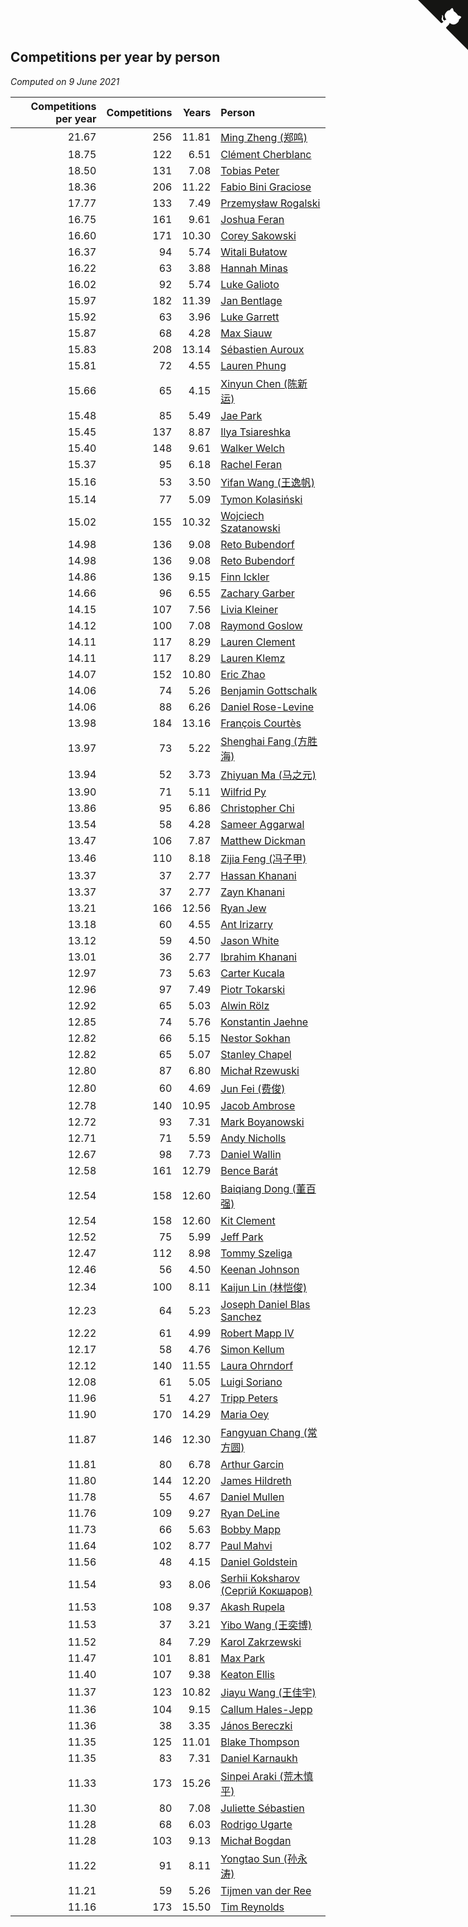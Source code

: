 ## Competitions per year by person

*Computed on  9 June 2021*

| Competitions per year | Competitions | Years | Person |
| ---: | ---: | ---: | :--- |
| 21.67 | 256 | 11.81 | [Ming Zheng (郑鸣)](https://www.worldcubeassociation.org/persons/2009ZHEN11) |
| 18.75 | 122 | 6.51 | [Clément Cherblanc](https://www.worldcubeassociation.org/persons/2014CHER05) |
| 18.50 | 131 | 7.08 | [Tobias Peter](https://www.worldcubeassociation.org/persons/2014PETE03) |
| 18.36 | 206 | 11.22 | [Fabio Bini Graciose](https://www.worldcubeassociation.org/persons/2010GRAC02) |
| 17.77 | 133 | 7.49 | [Przemysław Rogalski](https://www.worldcubeassociation.org/persons/2013ROGA02) |
| 16.75 | 161 | 9.61 | [Joshua Feran](https://www.worldcubeassociation.org/persons/2011FERA01) |
| 16.60 | 171 | 10.30 | [Corey Sakowski](https://www.worldcubeassociation.org/persons/2011SAKO01) |
| 16.37 | 94 | 5.74 | [Witali Bułatow](https://www.worldcubeassociation.org/persons/2015BUAT01) |
| 16.22 | 63 | 3.88 | [Hannah Minas](https://www.worldcubeassociation.org/persons/2017MINA04) |
| 16.02 | 92 | 5.74 | [Luke Galioto](https://www.worldcubeassociation.org/persons/2015GALI02) |
| 15.97 | 182 | 11.39 | [Jan Bentlage](https://www.worldcubeassociation.org/persons/2010BENT01) |
| 15.92 | 63 | 3.96 | [Luke Garrett](https://www.worldcubeassociation.org/persons/2017GARR05) |
| 15.87 | 68 | 4.28 | [Max Siauw](https://www.worldcubeassociation.org/persons/2017SIAU02) |
| 15.83 | 208 | 13.14 | [Sébastien Auroux](https://www.worldcubeassociation.org/persons/2008AURO01) |
| 15.81 | 72 | 4.55 | [Lauren Phung](https://www.worldcubeassociation.org/persons/2016PHUN02) |
| 15.66 | 65 | 4.15 | [Xinyun Chen (陈新运)](https://www.worldcubeassociation.org/persons/2017CHEN36) |
| 15.48 | 85 | 5.49 | [Jae Park](https://www.worldcubeassociation.org/persons/2015PARK24) |
| 15.45 | 137 | 8.87 | [Ilya Tsiareshka](https://www.worldcubeassociation.org/persons/2012TERE01) |
| 15.40 | 148 | 9.61 | [Walker Welch](https://www.worldcubeassociation.org/persons/2011WELC01) |
| 15.37 | 95 | 6.18 | [Rachel Feran](https://www.worldcubeassociation.org/persons/2015FERA01) |
| 15.16 | 53 | 3.50 | [Yifan Wang (王逸帆)](https://www.worldcubeassociation.org/persons/2017WANY29) |
| 15.14 | 77 | 5.09 | [Tymon Kolasiński](https://www.worldcubeassociation.org/persons/2016KOLA02) |
| 15.02 | 155 | 10.32 | [Wojciech Szatanowski](https://www.worldcubeassociation.org/persons/2011SZAT01) |
| 14.98 | 136 | 9.08 | [Reto Bubendorf](https://www.worldcubeassociation.org/persons/2012BUBE01) |
| 14.98 | 136 | 9.08 | [Reto Bubendorf](https://www.worldcubeassociation.org/persons/2012BUBE01) |
| 14.86 | 136 | 9.15 | [Finn Ickler](https://www.worldcubeassociation.org/persons/2012ICKL01) |
| 14.66 | 96 | 6.55 | [Zachary Garber](https://www.worldcubeassociation.org/persons/2014GARB01) |
| 14.15 | 107 | 7.56 | [Livia Kleiner](https://www.worldcubeassociation.org/persons/2013KLEI03) |
| 14.12 | 100 | 7.08 | [Raymond Goslow](https://www.worldcubeassociation.org/persons/2014GOSL01) |
| 14.11 | 117 | 8.29 | [Lauren Clement](https://www.worldcubeassociation.org/persons/2013KLEM01) |
| 14.11 | 117 | 8.29 | [Lauren Klemz](https://www.worldcubeassociation.org/persons/2013KLEM01) |
| 14.07 | 152 | 10.80 | [Eric Zhao](https://www.worldcubeassociation.org/persons/2010ZHAO19) |
| 14.06 | 74 | 5.26 | [Benjamin Gottschalk](https://www.worldcubeassociation.org/persons/2016GOTT01) |
| 14.06 | 88 | 6.26 | [Daniel Rose-Levine](https://www.worldcubeassociation.org/persons/2015ROSE01) |
| 13.98 | 184 | 13.16 | [François Courtès](https://www.worldcubeassociation.org/persons/2008COUR01) |
| 13.97 | 73 | 5.22 | [Shenghai Fang (方胜海)](https://www.worldcubeassociation.org/persons/2016FANG01) |
| 13.94 | 52 | 3.73 | [Zhiyuan Ma (马之元)](https://www.worldcubeassociation.org/persons/2017MAZH04) |
| 13.90 | 71 | 5.11 | [Wilfrid Py](https://www.worldcubeassociation.org/persons/2016PYWI01) |
| 13.86 | 95 | 6.86 | [Christopher Chi](https://www.worldcubeassociation.org/persons/2014CHIC01) |
| 13.54 | 58 | 4.28 | [Sameer Aggarwal](https://www.worldcubeassociation.org/persons/2017AGGA01) |
| 13.47 | 106 | 7.87 | [Matthew Dickman](https://www.worldcubeassociation.org/persons/2013DICK01) |
| 13.46 | 110 | 8.18 | [Zijia Feng (冯子甲)](https://www.worldcubeassociation.org/persons/2013FENG02) |
| 13.37 | 37 | 2.77 | [Hassan Khanani](https://www.worldcubeassociation.org/persons/2018KHAN26) |
| 13.37 | 37 | 2.77 | [Zayn Khanani](https://www.worldcubeassociation.org/persons/2018KHAN28) |
| 13.21 | 166 | 12.56 | [Ryan Jew](https://www.worldcubeassociation.org/persons/2008JEWR01) |
| 13.18 | 60 | 4.55 | [Ant Irizarry](https://www.worldcubeassociation.org/persons/2016IRIZ02) |
| 13.12 | 59 | 4.50 | [Jason White](https://www.worldcubeassociation.org/persons/2016WHIT16) |
| 13.01 | 36 | 2.77 | [Ibrahim Khanani](https://www.worldcubeassociation.org/persons/2018KHAN27) |
| 12.97 | 73 | 5.63 | [Carter Kucala](https://www.worldcubeassociation.org/persons/2015KUCA01) |
| 12.96 | 97 | 7.49 | [Piotr Tokarski](https://www.worldcubeassociation.org/persons/2013TOKA01) |
| 12.92 | 65 | 5.03 | [Alwin Rölz](https://www.worldcubeassociation.org/persons/2016ROLZ01) |
| 12.85 | 74 | 5.76 | [Konstantin Jaehne](https://www.worldcubeassociation.org/persons/2015JAEH01) |
| 12.82 | 66 | 5.15 | [Nestor Sokhan](https://www.worldcubeassociation.org/persons/2016SOKH01) |
| 12.82 | 65 | 5.07 | [Stanley Chapel](https://www.worldcubeassociation.org/persons/2016CHAP04) |
| 12.80 | 87 | 6.80 | [Michał Rzewuski](https://www.worldcubeassociation.org/persons/2014RZEW01) |
| 12.80 | 60 | 4.69 | [Jun Fei (费俊)](https://www.worldcubeassociation.org/persons/2016FEIJ02) |
| 12.78 | 140 | 10.95 | [Jacob Ambrose](https://www.worldcubeassociation.org/persons/2010AMBR01) |
| 12.72 | 93 | 7.31 | [Mark Boyanowski](https://www.worldcubeassociation.org/persons/2014BOYA01) |
| 12.71 | 71 | 5.59 | [Andy Nicholls](https://www.worldcubeassociation.org/persons/2015NICH04) |
| 12.67 | 98 | 7.73 | [Daniel Wallin](https://www.worldcubeassociation.org/persons/2013WALL03) |
| 12.58 | 161 | 12.79 | [Bence Barát](https://www.worldcubeassociation.org/persons/2008BARA01) |
| 12.54 | 158 | 12.60 | [Baiqiang Dong (董百强)](https://www.worldcubeassociation.org/persons/2008DONG06) |
| 12.54 | 158 | 12.60 | [Kit Clement](https://www.worldcubeassociation.org/persons/2008CLEM01) |
| 12.52 | 75 | 5.99 | [Jeff Park](https://www.worldcubeassociation.org/persons/2015PARK08) |
| 12.47 | 112 | 8.98 | [Tommy Szeliga](https://www.worldcubeassociation.org/persons/2012SZEL01) |
| 12.46 | 56 | 4.50 | [Keenan Johnson](https://www.worldcubeassociation.org/persons/2016JOHN30) |
| 12.34 | 100 | 8.11 | [Kaijun Lin (林恺俊)](https://www.worldcubeassociation.org/persons/2013LINK01) |
| 12.23 | 64 | 5.23 | [Joseph Daniel Blas Sanchez](https://www.worldcubeassociation.org/persons/2016SANC08) |
| 12.22 | 61 | 4.99 | [Robert Mapp IV](https://www.worldcubeassociation.org/persons/2016IVRO01) |
| 12.17 | 58 | 4.76 | [Simon Kellum](https://www.worldcubeassociation.org/persons/2016KELL12) |
| 12.12 | 140 | 11.55 | [Laura Ohrndorf](https://www.worldcubeassociation.org/persons/2009OHRN01) |
| 12.08 | 61 | 5.05 | [Luigi Soriano](https://www.worldcubeassociation.org/persons/2016SORI04) |
| 11.96 | 51 | 4.27 | [Tripp Peters](https://www.worldcubeassociation.org/persons/2017PETE04) |
| 11.90 | 170 | 14.29 | [Maria Oey](https://www.worldcubeassociation.org/persons/2007OEYM01) |
| 11.87 | 146 | 12.30 | [Fangyuan Chang (常方圆)](https://www.worldcubeassociation.org/persons/2009CHAN04) |
| 11.81 | 80 | 6.78 | [Arthur Garcin](https://www.worldcubeassociation.org/persons/2014GARC27) |
| 11.80 | 144 | 12.20 | [James Hildreth](https://www.worldcubeassociation.org/persons/2009HILD01) |
| 11.78 | 55 | 4.67 | [Daniel Mullen](https://www.worldcubeassociation.org/persons/2016MULL04) |
| 11.76 | 109 | 9.27 | [Ryan DeLine](https://www.worldcubeassociation.org/persons/2012DELI01) |
| 11.73 | 66 | 5.63 | [Bobby Mapp](https://www.worldcubeassociation.org/persons/2015MAPP01) |
| 11.64 | 102 | 8.77 | [Paul Mahvi](https://www.worldcubeassociation.org/persons/2012MAHV01) |
| 11.56 | 48 | 4.15 | [Daniel Goldstein](https://www.worldcubeassociation.org/persons/2017GOLD01) |
| 11.54 | 93 | 8.06 | [Serhii Koksharov (Сергій Кокшаров)](https://www.worldcubeassociation.org/persons/2013KOKS01) |
| 11.53 | 108 | 9.37 | [Akash Rupela](https://www.worldcubeassociation.org/persons/2012RUPE01) |
| 11.53 | 37 | 3.21 | [Yibo Wang (王奕博)](https://www.worldcubeassociation.org/persons/2018WANG39) |
| 11.52 | 84 | 7.29 | [Karol Zakrzewski](https://www.worldcubeassociation.org/persons/2014ZAKR01) |
| 11.47 | 101 | 8.81 | [Max Park](https://www.worldcubeassociation.org/persons/2012PARK03) |
| 11.40 | 107 | 9.38 | [Keaton Ellis](https://www.worldcubeassociation.org/persons/2012ELLI01) |
| 11.37 | 123 | 10.82 | [Jiayu Wang (王佳宇)](https://www.worldcubeassociation.org/persons/2010WANG53) |
| 11.36 | 104 | 9.15 | [Callum Hales-Jepp](https://www.worldcubeassociation.org/persons/2012HALE01) |
| 11.36 | 38 | 3.35 | [János Bereczki](https://www.worldcubeassociation.org/persons/2018BERE01) |
| 11.35 | 125 | 11.01 | [Blake Thompson](https://www.worldcubeassociation.org/persons/2010THOM03) |
| 11.35 | 83 | 7.31 | [Daniel Karnaukh](https://www.worldcubeassociation.org/persons/2014KARN02) |
| 11.33 | 173 | 15.26 | [Sinpei Araki (荒木慎平)](https://www.worldcubeassociation.org/persons/2006ARAK01) |
| 11.30 | 80 | 7.08 | [Juliette Sébastien](https://www.worldcubeassociation.org/persons/2014SEBA01) |
| 11.28 | 68 | 6.03 | [Rodrigo Ugarte](https://www.worldcubeassociation.org/persons/2015UGAR01) |
| 11.28 | 103 | 9.13 | [Michał Bogdan](https://www.worldcubeassociation.org/persons/2012BOGD01) |
| 11.22 | 91 | 8.11 | [Yongtao Sun (孙永涛)](https://www.worldcubeassociation.org/persons/2013SUNY02) |
| 11.21 | 59 | 5.26 | [Tijmen van der Ree](https://www.worldcubeassociation.org/persons/2016REET01) |
| 11.16 | 173 | 15.50 | [Tim Reynolds](https://www.worldcubeassociation.org/persons/2005REYN01) |


<a href="https://github.com/jonatanklosko/wca_statistics" class="github-corner" aria-label="View source on Github"><svg width="80" height="80" viewBox="0 0 250 250" style="fill:#151513; color:#fff; position: absolute; top: 0; border: 0; right: 0;" aria-hidden="true"><path d="M0,0 L115,115 L130,115 L142,142 L250,250 L250,0 Z"></path><path d="M128.3,109.0 C113.8,99.7 119.0,89.6 119.0,89.6 C122.0,82.7 120.5,78.6 120.5,78.6 C119.2,72.0 123.4,76.3 123.4,76.3 C127.3,80.9 125.5,87.3 125.5,87.3 C122.9,97.6 130.6,101.9 134.4,103.2" fill="currentColor" style="transform-origin: 130px 106px;" class="octo-arm"></path><path d="M115.0,115.0 C114.9,115.1 118.7,116.5 119.8,115.4 L133.7,101.6 C136.9,99.2 139.9,98.4 142.2,98.6 C133.8,88.0 127.5,74.4 143.8,58.0 C148.5,53.4 154.0,51.2 159.7,51.0 C160.3,49.4 163.2,43.6 171.4,40.1 C171.4,40.1 176.1,42.5 178.8,56.2 C183.1,58.6 187.2,61.8 190.9,65.4 C194.5,69.0 197.7,73.2 200.1,77.6 C213.8,80.2 216.3,84.9 216.3,84.9 C212.7,93.1 206.9,96.0 205.4,96.6 C205.1,102.4 203.0,107.8 198.3,112.5 C181.9,128.9 168.3,122.5 157.7,114.1 C157.9,116.9 156.7,120.9 152.7,124.9 L141.0,136.5 C139.8,137.7 141.6,141.9 141.8,141.8 Z" fill="currentColor" class="octo-body"></path></svg></a><style>.github-corner:hover .octo-arm{animation:octocat-wave 560ms ease-in-out}@keyframes octocat-wave{0%,100%{transform:rotate(0)}20%,60%{transform:rotate(-25deg)}40%,80%{transform:rotate(10deg)}}@media (max-width:500px){.github-corner:hover .octo-arm{animation:none}.github-corner .octo-arm{animation:octocat-wave 560ms ease-in-out}}</style>
